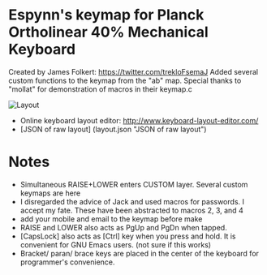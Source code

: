 # Espynn's keymap for Planck Ortholinear 40% Mechanical Keyboard
Created by James Folkert: https://twitter.com/trekloFsemaJ
Added several custom functions to the keymap from the "ab" map. Special thanks to "mollat" for demonstration of macros in their keymap.c
 

![Layout](keyboard-layout.png "Practical Keymap")


* Online keyboard layout editor: http://www.keyboard-layout-editor.com/
* [JSON of raw layout] (layout.json "JSON of raw layout")

# Notes
* Simultaneous RAISE+LOWER enters CUSTOM layer. Several custom keymaps are here
* I disregarded the advice of Jack and used macros for passwords. I accept my fate. These have been abstracted to macros 2, 3, and 4
* add your mobile and email to the keymap before make
* RAISE and LOWER also acts as PgUp and PgDn when tapped.
* [CapsLock] also acts as [Ctrl] key when you press and hold. It is convenient for GNU Emacs users. (not sure if this works)
* Bracket/ paran/ brace keys are placed in the center of the keyboard for programmer's convenience.